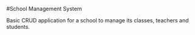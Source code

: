 #School Management System

Basic CRUD application for a school to manage its classes, teachers and students.
